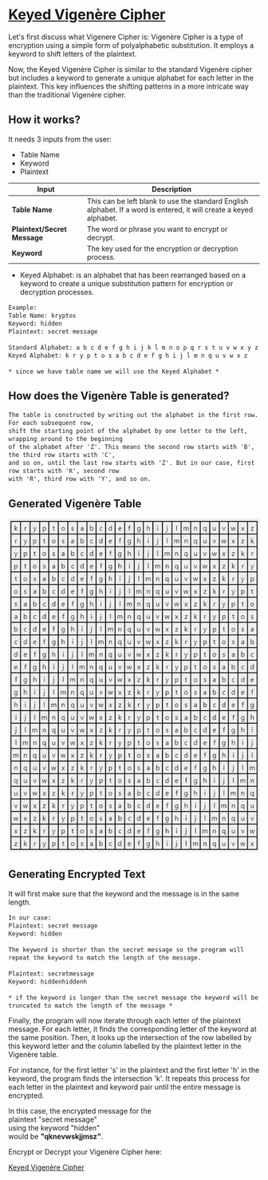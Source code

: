 
<h1><a href="https://vigenereverse.netlify.app/" target="_blank">Keyed Vigenère Cipher</a></h1

Let's first discuss what Vigenere Cipher is:
Vigenère Cipher is a type of encryption using a simple form of polyalphabetic substitution. It employs a keyword to shift letters of the plaintext.

Now, the Keyed Vigenère Cipher is similar to the standard Vigenère cipher but includes a keyword to generate a unique alphabet for each letter in the plaintext. This key influences the shifting patterns in a more intricate way than the traditional Vigenère cipher.


## How it works?

It needs 3 inputs from the user:
- Table Name
- Keyword
- Plaintext

| Input                      | Description                                                                                                         |
|----------------------------|---------------------------------------------------------------------------------------------------------------------|
| **Table Name**             | This can be left blank to use the standard English alphabet. If a word is entered, it will create a keyed alphabet. |
| **Plaintext/Secret Message** | The word or phrase you want to encrypt or decrypt.                                                                  |
| **Keyword**                | The key used for the encryption or decryption process.                                                               |



- Keyed Alphabet: is an alphabet that has been rearranged based on a keyword to create a unique substitution pattern for encryption or decryption processes. 
```
Example:
Table Name: kryptos
Keyword: hidden
Plaintext: secret message

Standard Alphabet: a b c d e f g h i j k l m n o p q r s t u v w x y z
Keyed Alphabet: k r y p t o s a b c d e f g h i j l m n q u v w x z

* since we have table name we will use the Keyed Alphabet *
```

## How does the Vigenère Table is generated?
```
The table is constructed by writing out the alphabet in the first row. For each subsequent row,
shift the starting point of the alphabet by one letter to the left, wrapping around to the beginning
of the alphabet after 'Z'. This means the second row starts with 'B', the third row starts with 'C',
and so on, until the last row starts with 'Z'. But in our case, first row starts with 'K', second row
with 'R', third row with 'Y', and so on.
```


## Generated Vigenère Table

![sample-vigenere-table](./src/assets/vigenere-table-sample.png)


## Generating Encrypted Text

It will first make sure that the keyword and the message is in the same length. 

```
In our case:
Plaintext: secret message
Keyword: hidden

The keyword is shorter than the secret message so the program will repeat the keyword to match the length of the message.

Plaintext: secretmessage
Keyword: hiddenhiddenh

* if the keyword is longer than the secret message the keyword will be truncated to match the length of the message *

```

Finally, the program will now iterate through each letter of the plaintext message. For each letter, it finds the corresponding letter of the keyword at the same position. Then, it looks up the intersection of the row labelled by this keyword letter and the column labelled by the plaintext letter in the Vigenère table.

For instance, for the first letter 's' in the plaintext and the first letter 'h' in the keyword, the program finds the intersection 'k'. It repeats this process for each letter in the plaintext and keyword pair until the entire message is encrypted.


In this case, the encrypted message for the </br>
plaintext "secret message" </br>
using the keyword "hidden" </br>
would be <b>"qknevwskjjmsz"</b>.

<p>Encrypt or Decrypt your Vigenère Cipher here:</p> 
<a href="https://vigenereverse.netlify.app/" target="_blank">Keyed Vigenère Cipher</a>

